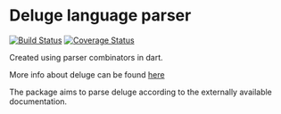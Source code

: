 # Deluge language parser

[![Build Status](https://dev.azure.com/guruzoho/flutter-winui/_apis/build/status/GuruDhanush.Deluge-Language-Parser?branchName=master)](https://dev.azure.com/guruzoho/flutter-winui/_build/latest?definitionId=2&branchName=master)
[![Coverage Status](https://coveralls.io/repos/github/GuruDhanush/Deluge-Language-Parser/badge.svg?branch=master)](https://coveralls.io/github/GuruDhanush/Deluge-Language-Parser?branch=master)


Created using parser combinators in dart.


More info about deluge can be found [here](https://www.zoho.com/creator/newhelp/script/deluge-overview.html)

The package aims to parse deluge according to the externally available documentation. 
